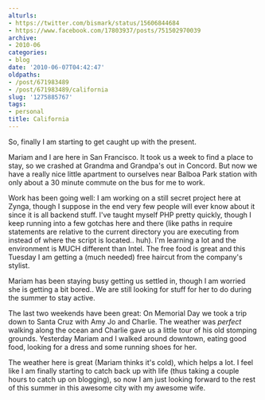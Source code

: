 ```yaml
---
alturls:
- https://twitter.com/bismark/status/15606844684
- https://www.facebook.com/17803937/posts/751502970039
archive:
- 2010-06
categories:
- blog
date: '2010-06-07T04:42:47'
oldpaths:
- /post/671983489
- /post/671983489/california
slug: '1275885767'
tags:
- personal
title: California
---
```


So, finally I am starting to get caught up with the present.

Mariam and I are here in San Francisco.  It took us a week to find a place
to stay, so we crashed at Grandma and Grandpa's out in Concord.  But now
we have a really nice little apartment to ourselves near Balboa Park
station with only about a 30 minute commute on the bus for me to work.

Work has been going well: I am working on a still secret project here at
Zynga, though I suppose in the end very few people will ever know about it
since it is all backend stuff.  I've taught myself PHP pretty quickly,
though I keep running into a few gotchas here and there (like paths in
require statements are relative to the current directory you are executing
from instead of where the script is located.. huh).  I'm learning a lot
and the environment is MUCH different than Intel.  The free food is great
and this Tuesday I am getting a (much needed) free haircut from the
company's stylist.

Mariam has been staying busy getting us settled in, though I am worried
she is getting a bit bored.. We are still looking for stuff for her to do
during the summer to stay active.

The last two weekends have been great: On Memorial Day we took a trip down
to Santa Cruz with Amy Jo and Charlie.  The weather was *perfect* walking
along the ocean and Charlie gave us a little tour of his old stomping
grounds.  Yesterday Mariam and I walked around downtown, eating good food,
looking for a dress and some running shoes for her.

The weather here is great (Mariam thinks it's cold), which helps a lot.
I feel like I am finally starting to catch back up with life (thus taking
a couple hours to catch up on blogging), so now I am just looking forward
to the rest of this summer in this awesome city with my awesome wife.

